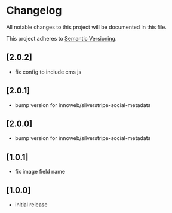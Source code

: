 # Changelog

All notable changes to this project will be documented in this file.

This project adheres to [Semantic Versioning](http://semver.org/).

## [2.0.2]

* fix config to include cms js

## [2.0.1]

* bump version for innoweb/silverstripe-social-metadata

## [2.0.0]

* bump version for innoweb/silverstripe-social-metadata

## [1.0.1]

* fix image field name

## [1.0.0]

* initial release
